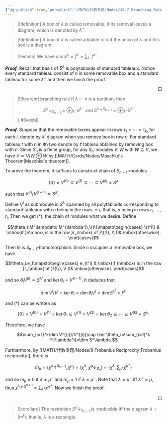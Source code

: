 ```yaml
---
{"dg-publish":true,"permalink":"/MATH/代数专题/Nodes/10.7 Branching Rule/","dgPassFrontmatter":true}
---
```



> [!definition]
> A box of $\lambda$ is called removable, if its removal leaves a diagram, which is denoted by $\lambda^-$. 

> [!definition]
> A box of $\lambda$ is called addable to $\lambda$ if the union of $\lambda$ and this box is a diagram.

> [!lemma]
> We have $\dim S^\lambda=f^\lambda=\sum_{\lambda^-}f^{\lambda^-}$.

**_Proof._**
Recall that basis of $S^\lambda$ is polytabloids of standard tableaux. Notice every standard tableau consist of $n$ in some removable box and a standard tableau for some $\lambda^-$ and then we finish the proof.
<p align="right">□</p>


> [!theorem] branching rule
> If $\lambda\vdash n$ is a partition, then 
> 
> $$S^\lambda\downarrow_{S_{n-1}}=\oplus_{\lambda^-}S^{\lambda^-}\mbox{ and }S^\lambda\uparrow^{S_{n+1}}=\oplus_{\lambda^+}S^{\lambda^+}.$$
{ #5voxbj}


**_Proof._**
Suppose that the removable boxes appear in rows $\tau_1<\cdots<\tau_k$, for each $i$, denote by $\lambda^i$ diagram when you remove box in row $r_i$. For standard tableau $t$ with $n$ in $i$th two denote by $t^i$ tableau obtained by removing box with $n$. Since $S_n$ is a finite group, for any $S_n$-modules $V,W$ with $W\subseteq V$, we have $V\simeq V/W\oplus W$ by [[MATH/Cards/Nodes/Maschke's Theorem\|Maschke's theorem]]. 

To prove the theorem, it suffices to construct chain of $S_{n-1}$-modules

$$\{0\}=V^{(0)}\subseteq V^{(1)}\subseteq\cdots\subseteq V^{(k)}=S^\lambda\tag{*}$$

such that $V^{(i)}/V^{(i-1)}\simeq S^{\lambda^i}$. 

Define $V^{i}$ as submodule in $S^\lambda$ spanned by all polytabloids corresponding to standard tableaux with $n$ being in the rows $\leqslant i$, that is, $n$ being in rows $r_1,\cdots,r_i$. Then we get $(*)$, the chain of modules what we desire. Define 

$$\theta_i:M^\lambda\to M^{\lambda^i},\{t\}\mapsto\begin{cases} \{t^i\} & \mbox{if }n\mbox{ is in the row }r_i\mbox{ of }\{t\}, \\ 0& \mbox{otherwise}. \end{cases}$$

Then $\theta_i$ is $S_{n-1}$-homomorphism. Since $n$ occupies a removable box, we have 

$$\theta_i:e_t\mapsto\begin{cases} e_{t^i} & \mbox{if }n\mbox{ is in the row }r_i\mbox{ of }\{t\}, \\ 0& \mbox{otherwise}. \end{cases}$$

and so $\theta_i V^{(i)}\simeq S^{\lambda^i}$ and $\ker \theta_i=V^{(i-1)}$. It deduces that  

$$\dim V^i/V^i\cap \ker \theta_i=\dim\theta_i V^{i}=\dim S^{\lambda^i}=f^{\lambda^i}$$

and $(*)$ can be written as 

$$\{0\}=V^{(0)}=V^{(1)}\cap \ker\theta_1\subseteq V^{(1)}=V^{(2)}\cap \ker \theta_2\subseteq \cdots\subseteq V^{(k)}=S^\lambda.$$

Therefore, we have 

$$\sum_{i=1}^k\dim V^{(i)}/V^{(i)}\cap \ker \theta_i=\sum_{i=1}^k f^{\lambda^i}=\dim S^\lambda.$$

Furthermore, by [[MATH/代数专题/Nodes/9 Frobenius Reciprocity\|Frobenius reciprocity]], there is 

$$m_\mu=\left\langle \chi^\lambda\uparrow ^{S_{n+1}},\chi^\mu\right\rangle=\left\langle \chi^\lambda,\chi^\mu\downarrow_{S_n}\right\rangle=\left\langle \chi^\lambda,\sum_{\mu^-}\chi^{\mu^-}\right\rangle$$

and so $m_\mu=0$ if $\lambda\neq \mu^-$ and $m_\mu=1$ if $\lambda=\mu^-$. Note that $\lambda=\mu^-$ iff $\lambda^+=\mu$, thus $\chi^\lambda\uparrow ^{S^{n+1}}=\sum_{\lambda^+}\chi^{\lambda^+}$. Now we finish the proof.
<p align="right">□</p>


> [!corollary]
> The restriction $S^\lambda\downarrow _{S_{n-1}}$ is irreducible iff the diagram $\lambda=(m^\ell)$, that is, $\lambda$ is a rectangle.

